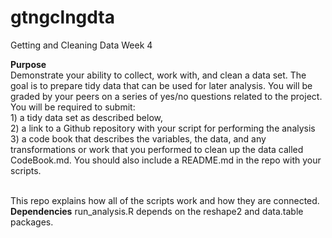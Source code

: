 # gtngclngdta
Getting and Cleaning Data Week 4

<b>Purpose</b><br>
Demonstrate your ability to collect, work with, and clean a data set. The goal is to prepare tidy data that can be used for later analysis. You will be graded by your peers on a series of yes/no questions related to the project. You will be required to submit: 
<br>1) a tidy data set as described below, 
<br>2) a link to a Github repository with your script for performing the analysis
<br>3) a code book that describes the variables, the data, and any transformations or work that you performed to clean up the data called CodeBook.md. You should also include a README.md in the repo with your scripts. 

<br>This repo explains how all of the scripts work and how they are connected.
<br>
<b>Dependencies</b>
run_analysis.R depends on the reshape2 and data.table packages.
